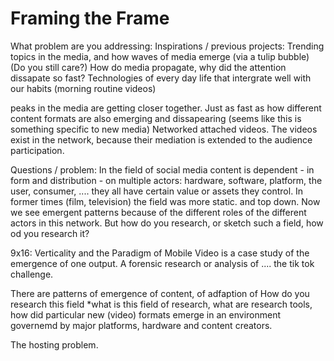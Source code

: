 # Framing the Frame

What problem are you addressing: 
Inspirations / previous projects:
Trending topics in the media, and how waves of media emerge (via a tulip bubble) 
(Do you still care?) How do media propagate, why did the attention dissapate so fast?
Technologies of every day life that intergrate well with our habits (morning routine videos) 
    
peaks in the media are getting closer together. 
Just as fast as how different content formats are also emerging and dissapearing (seems like this is something specific to new media) 
Networked attached videos. The videos exist in the network, because their mediation is extended to the audience participation.

    
Questions / problem:
In the field of social media content is dependent - in form and distribution - on multiple actors: hardware, software, platform, the user, consumer, .... they all have certain value or assets they control. 
In former times (film, television)  the field was more static. and top down. 
Now we see emergent patterns because of the different roles of the different actors in this network. 
But how do you research, or sketch such a field, how od you research it? 
        
9x16: Verticality and the Paradigm of Mobile Video 
is a case study of the emergence of one output. 
A forensic research or analysis of .... 
the tik tok challenge. 
        
        
There are patterns of emergence of content, of adfaption of 
How do you research this field *what is this field of research, what are research tools, 
how did particular new (video) formats emerge in an environment governemd by major platforms, hardware and content creators. 
    
The hosting problem. 
    